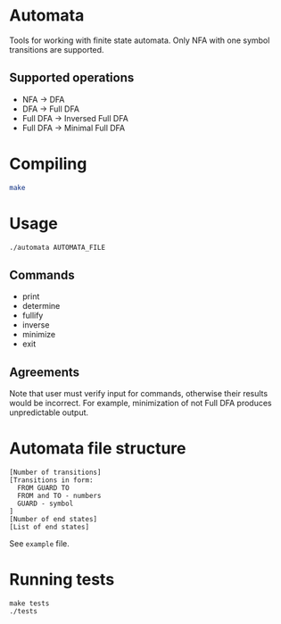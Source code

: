 # Automata
Tools for working with finite state automata. Only NFA with one symbol transitions are supported.
## Supported operations
- NFA -> DFA
- DFA -> Full DFA
- Full DFA -> Inversed Full DFA
- Full DFA -> Minimal Full DFA

# Compiling
```bash
make
```

# Usage
```bash
./automata AUTOMATA_FILE
```

## Commands
- print
- determine
- fullify
- inverse
- minimize
- exit

## Agreements
Note that user must verify input for commands, otherwise their results would be incorrect.
For example, minimization of not Full DFA produces unpredictable output.

# Automata file structure
```
[Number of transitions]
[Transitions in form:
  FROM GUARD TO
  FROM and TO - numbers
  GUARD - symbol
]
[Number of end states]
[List of end states]
```
See `example` file.

# Running tests
```
make tests
./tests
```
